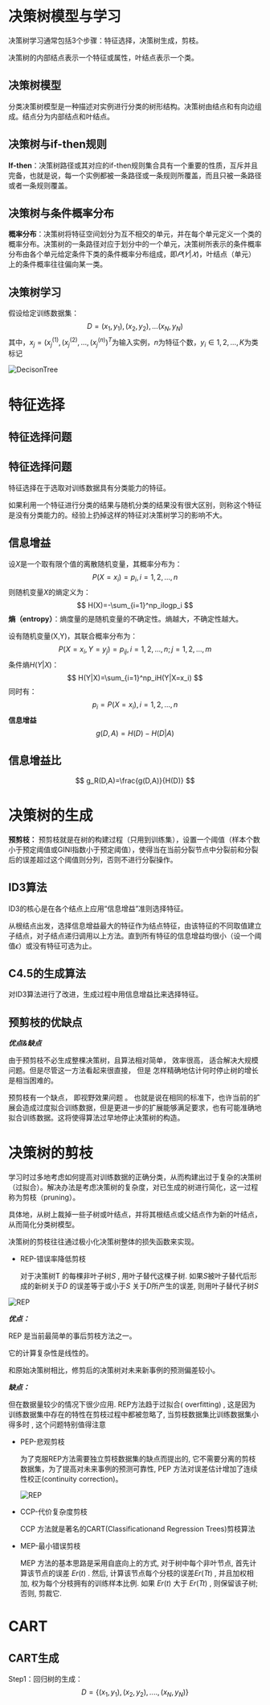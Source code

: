 # 决策树模型与学习

决策树学习通常包括3个步骤：特征选择，决策树生成，剪枝。

决策树的内部结点表示一个特征或属性，叶结点表示一个类。

## 决策树模型

分类决策树模型是一种描述对实例进行分类的树形结构。决策树由结点和有向边组成。结点分为内部结点和叶结点。

## 决策树与if-then规则

**If-then**：决策树路径或其对应的if-then规则集合具有一个重要的性质，互斥并且完备，也就是说，每一个实例都被一条路径或一条规则所覆盖，而且只被一条路径或者一条规则覆盖。

## 决策树与条件概率分布

**概率分布**：决策树将特征空间划分为互不相交的单元，并在每个单元定义一个类的概率分布。决策树的一条路径对应于划分中的一个单元，决策树所表示的条件概率分布由各个单元给定条件下类的条件概率分布组成，即$𝑃(𝑌|𝑋)$，叶结点（单元）上的条件概率往往偏向某一类。

## 决策树学习

假设给定训练数据集：
$$
D = {(x_1,y_1),(x_2,y_2),...(x_N,y_N)}
$$
其中，$x_j=(x_j^{(1)},(x_j^{(2)},...,(x_j^{(n)})^T$为输入实例，$n$为特征个数，$y_i \in{1,2,...,K}$为类标记

![DecisonTree](../img/ML/DecisonTree.jpg)

# 特征选择

## 特征选择问题

## 特征选择问题

特征选择在于选取对训练数据具有分类能力的特征。

如果利用一个特征进行分类的结果与随机分类的结果没有很大区别，则称这个特征是没有分类能力的。经验上扔掉这样的特征对决策树学习的影响不大。

## 信息增益

设$X$是一个取有限个值的离散随机变量，其概率分布为：
$$
P(X=x_i)=p_i,i=1,2,...,n
$$
则随机变量$X$的熵定义为：
$$
H(X)=-\sum_{i=1}^np_ilogp_i
$$
**熵（entropy）**：熵度量的是随机变量的不确定性。熵越大，不确定性越大。

设有随机变量(X,Y)，其联合概率分布为：
$$
P(X=x_i,Y=y_j)=p_{ij},i=1,2,...,n;j=1,2,...,m
$$
条件熵$H(Y|X)$：
$$
H(Y|X)=\sum_{i=1}^np_iH(Y|X=x_i)
$$
同时有：
$$
p_i=P(X=x_i),i=1,2,...,n
$$
**信息增益**
$$
g(D,A)=H(D)-H(D|A)
$$

## 信息增益比

$$
g_R(D,A)=\frac{g(D,A)}{H(D)}
$$

# 决策树的生成

**预剪枝：**
预剪枝就是在树的构建过程（只用到训练集），设置一个阈值（样本个数小于预定阈值或GINI指数小于预定阈值），使得当在当前分裂节点中分裂前和分裂后的误差超过这个阈值则分列，否则不进行分裂操作。

## ID3算法

ID3的核心是在各个结点上应用“信息增益”准则选择特征。

从根结点出发，选择信息增益最大的特征作为结点特征，由该特征的不同取值建立子结点，对子结点递归调用以上方法。直到所有特征的信息增益均很小（设一个阈值$\epsilon$）或没有特征可选为止。

## C4.5的生成算法

对ID3算法进行了改进，生成过程中用信息增益比来选择特征。

## 预剪枝的优缺点

***优点&缺点***

由于预剪枝不必生成整棵决策树，且算法相对简单， 效率很高， 适合解决大规模问题。但是尽管这一方法看起来很直接， 但是 怎样精确地估计何时停止树的增长是相当困难的。

预剪枝有一个缺点， 即视野效果问题 。 也就是说在相同的标准下，也许当前的扩展会造成过度拟合训练数据，但是更进一步的扩展能够满足要求，也有可能准确地拟合训练数据。这将使得算法过早地停止决策树的构造。

# 决策树的剪枝

学习时过多地考虑如何提高对训练数据的正确分类，从而构建出过于复杂的决策树（过拟合）。解决办法是考虑决策树的复杂度，对已生成的树进行简化，这一过程称为剪枝（pruning）。

具体地，从树上裁掉一些子树或叶结点，并将其根结点或父结点作为新的叶结点，从而简化分类树模型。

决策树的剪枝往往通过极小化决策树整体的损失函数来实现。

- REP-错误率降低剪枝

  对于决策树T 的每棵非叶子树$S$ , 用叶子替代这棵子树. 如果$S$被叶子替代后形成的新树关于$D$ 的误差等于或小于$S$ 关于$D$所产生的误差, 则用叶子替代子树$S$

![REP](../img/ML/REP.jpg)

***优点：***

REP 是当前最简单的事后剪枝方法之一。

它的计算复杂性是线性的。

和原始决策树相比，修剪后的决策树对未来新事例的预测偏差较小。

***缺点：***

但在数据量较少的情况下很少应用. REP方法趋于过拟合( overfitting) , 这是因为训练数据集中存在的特性在剪枝过程中都被忽略了, 当剪枝数据集比训练数据集小得多时 , 这个问题特别值得注意

- PEP-悲观剪枝

  为了克服REP方法需要独立剪枝数据集的缺点而提出的, 它不需要分离的剪枝数据集，为了提高对未来事例的预测可靠性, PEP 方法对误差估计增加了连续性校正(continuity correction)。

  ![REP](../img/ML/PEP.jpg)

- CCP-代价复杂度剪枝

  CCP 方法就是著名的CART(Classificationand Regression Trees)剪枝算法

- MEP-最小错误剪枝

  MEP 方法的基本思路是采用自底向上的方式, 对于树中每个非叶节点, 首先计算该节点的误差 $Er(t)$ . 然后, 计算该节点每个分枝的误差$Er(Tt)$ , 并且加权相加, 权为每个分枝拥有的训练样本比例. 如果 $Er(t)$ 大于 $Er(Tt)$ , 则保留该子树; 否则, 剪裁它.

# CART

## CART生成



Step1：回归树的生成：
$$
D=\{(x_1,y_1),(x_2,y_2),....,(x_N,y_N)\}
$$














































